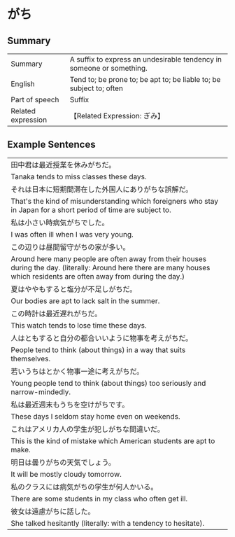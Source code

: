 # がち

## Summary

<table><tr>   <td>Summary</td>   <td>A suffix to express an undesirable tendency in someone or something.</td></tr><tr>   <td>English</td>   <td>Tend to; be prone to; be apt to; be liable to; be subject to; often</td></tr><tr>   <td>Part of speech</td>   <td>Suffix</td></tr><tr>   <td>Related expression</td>   <td>【Related Expression: ぎみ】</td></tr></table>

## Example Sentences

<table><tr><td>田中君は最近授業を休みがちだ。</td></tr><tr><td>Tanaka tends to miss classes these days.</td></tr><tr><td>それは日本に短期間滞在した外国人にありがちな誤解だ。</td></tr><tr><td>That's the kind of misunderstanding which foreigners who stay in Japan for a short period of time are subject to.</td></tr><tr><td>私は小さい時病気がちでした。</td></tr><tr><td>I was often ill when I was very young.</td></tr><tr><td>この辺りは昼間留守がちの家が多い。</td></tr><tr><td>Around here many people are often away from their houses during the day. (literally: Around here there are many houses which residents are often away from during the day.)</td></tr><tr><td>夏はややもすると塩分が不足しがちだ。</td></tr><tr><td>Our bodies are apt to lack salt in the summer.</td></tr><tr><td>この時計は最近遅れがちだ。</td></tr><tr><td>This watch tends to lose time these days.</td></tr><tr><td>人はともすると自分の都合いいように物事を考えがちだ。</td></tr><tr><td>People tend to think (about things) in a way that suits themselves.</td></tr><tr><td>若いうちはとかく物事一途に考えがちだ。</td></tr><tr><td>Young people tend to think (about things) too seriously and narrow-mindedly.</td></tr><tr><td>私は最近週末もうちを空けがちです。</td></tr><tr><td>These days I seldom stay home even on weekends.</td></tr><tr><td>これはアメリカ人の学生が犯しがちな間違いだ。</td></tr><tr><td>This is the kind of mistake which American students are apt to make.</td></tr><tr><td>明日は曇りがちの天気でしょう。</td></tr><tr><td>It will be mostly cloudy tomorrow.</td></tr><tr><td>私のクラスには病気がちの学生が何人かいる。</td></tr><tr><td>There are some students in my class who often get ill.</td></tr><tr><td>彼女は遠慮がちに話した。</td></tr><tr><td>She talked hesitantly (literally: with a tendency to hesitate).</td></tr></table>

